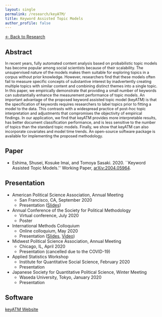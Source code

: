 ```yaml
---
layout: single
permalink: /research/keyATM/
title: Keyword Assisted Topic Models
author_profile: false
---
```

[← Back to Research](/research/)

## Abstract
<span style="font-size: 0.9em">
In recent years, fully automated content analysis based on probabilistic topic models has become popular among social scientists because of their scalability.  The unsupervised nature of the models makes them suitable for exploring topics in a corpus without prior knowledge.  However, researchers find that these models often fail to measure specific concepts of substantive interest by inadvertently creating multiple topics with similar content and combining distinct themes into a single topic. In this paper, we empirically demonstrate that providing a small number of keywords can substantially enhance the measurement performance of topic models. An important advantage of the proposed keyword assisted topic model (keyATM) is that the specification of keywords requires researchers to label topics prior to fitting a model to the data. This contrasts with a widespread practice of post-hoc topic interpretation and adjustments that compromises the objectivity of empirical findings. In our application, we find that keyATM provides more interpretable results, has better document classification performance, and is less sensitive to the number of topics than the standard topic models.  Finally, we show that keyATM can also incorporate covariates and model time trends. An open-source software package is available for implementing the proposed methodology.
</span>

## Paper
* Eshima, Shusei, Kosuke Imai, and Tomoya Sasaki. 2020. ``Keyword Assisted Topic Models.'' Working Paper, <a href='http://arxiv.org/abs/2004.05964'>arXiv:2004.05964</a>.

## Presentation
* American Political Science Association, Annual Meeting
  * San Francisco, CA, September 2020
  * Presentation (<a href="https://drive.google.com/file/d/1yp4m9XjGWKMX8yRjgnYBs1yKRblM16a9/view?usp=sharing" target="_blank">Slides</a>)
* Annual Conference of the Society for Political Methodology
  * Virtual conference, July 2020
  * Poster
* International Methods Colloquium
  * Online colloquium, May 2020
  * Presentation (<a href="https://drive.google.com/file/d/142uQjJbqVwtg8b1FruBFK3-spSxny_mY/view?usp=sharing" target="_blank">Slides</a>, <a href="https://www.youtube.com/watch?v=neBKEjwHzMU&feature=youtu.be&t=1475" target="_blank">Video</a>)
* Midwest Political Science Association, Annual Meeting
  * Chicago, IL, April 2020
  * Presentation (cancelled due to the COVID-19)
* Applied Statistics Workshop
	* Institute for Quantitative Social Science, February 2020
	* Presentation
* Japanese Society for Quantitative Political Science, Winter Meeting
	* Waseda University, Tokyo, January 2020 
	* Presentation

## Software
[keyATM Website](https://keyatm.github.io/keyATM/)


